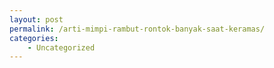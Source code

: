 ```yaml
---
layout: post
permalink: /arti-mimpi-rambut-rontok-banyak-saat-keramas/
categories:
    - Uncategorized
---
```


